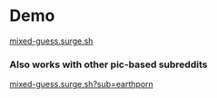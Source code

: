# Demo
[mixed-guess.surge.sh](http://mixed-guess.surge.sh/)

### Also works with other pic-based subreddits
[mixed-guess.surge.sh?sub=earthporn](http://mixed-guess.surge.sh?sub=earthporn)
